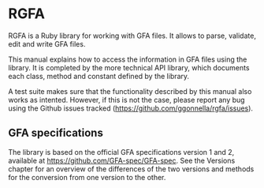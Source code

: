 # RGFA

RGFA is a Ruby library for working with GFA files. It allows to parse,
validate, edit and write GFA files.

This manual explains how to access the information in GFA files using the
library. It is completed by the more technical API library, which documents
each class, method and constant defined by the library.

A test suite makes sure that the functionality described by this manual also
works as intented. However, if this is not the case, please report any bug
using the Github issues tracked (https://github.com/ggonnella/rgfa/issues).

## GFA specifications

The library is based on the official GFA specifications version
1 and 2, available at https://github.com/GFA-spec/GFA-spec.
See the Versions chapter for an overview of the differences of the two versions
and methods for the conversion from one version to the other.

